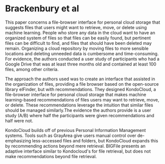 # Brackenbury et al

This paper concerns a file-browser interface for personal cloud storage that suggests files that users might want to retrieve, move, or delete using machine learning. People who store any data in the cloud want to have an organized system of files so that files can be easily found, but pertinent files can be difficult to find, and files that should have been deleted may remain. Organizing a cloud repository by moving files to more sensible locations and deleting unneeded data is cumbersome and time-consuming. For evidence, the authors conducted a user study of participants who had a Google Drive
that was at least three months old and contained at least 100 files, among other criteria.

The approach the authors used was to create an interface that assisted in the organization of files, providing a file browser based on the open-source library elFinder, but with recommendations. They designed KondoCloud, a file-browser interface for personal cloud storage that  makes machine learning-based recommendations of files users may want to retrieve, move, or delete. These recommendations leverage the intuition that similar files should be managed similarly.The evidence the authors provide is a user study (A/B) where half the participants were given recommendations and half were not. 

KondoCloud builds off of previous Personal Information Management systems. Tools such as GrayArea give users manual control over de-emphasizing less-accessed files and folders, but KondoCloud expands this by recommending actions beyond mere retrieval. BIGFile presents an adaptive interface similar to Kondocloud's for file retrieval, but does not make recommendations beyond file retrieval.